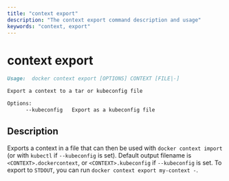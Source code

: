 ```yaml
---
title: "context export"
description: "The context export command description and usage"
keywords: "context, export"
---
```


# context export

```markdown
Usage:  docker context export [OPTIONS] CONTEXT [FILE|-]

Export a context to a tar or kubeconfig file

Options:
      --kubeconfig   Export as a kubeconfig file
```

## Description

Exports a context in a file that can then be used with `docker context import` (or with `kubectl` if `--kubeconfig` is set).
Default output filename is `<CONTEXT>.dockercontext`, or `<CONTEXT>.kubeconfig` if `--kubeconfig` is set.
To export to `STDOUT`, you can run `docker context export my-context -`.
